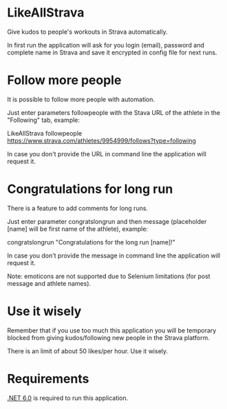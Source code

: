 # LikeAllStrava

Give kudos to people's workouts in Strava automatically.

In first run the application will ask for you login (email), password and complete name in Strava and save it encrypted in config file for next runs.

# Follow more people

It is possible to follow more people with automation.

Just enter parameters followpeople with the Stava URL of the athlete in the "Following" tab, example:

LikeAllStrava followpeople https://www.strava.com/athletes/9954999/follows?type=following

In case you don't provide the URL in command line the application will request it.

# Congratulations for long run

There is a feature to add comments for long runs.

Just enter parameter congratslongrun and then message (placeholder [name] will be first name of the athlete), example:

congratslongrun "Congratulations for the long run [name]!"

In case you don't provide the message in command line the application will request it.

Note: emoticons are not supported due to Selenium limitations (for post message and athlete names).

# Use it wisely

Remember that if you use too much this application you will be temporary blocked from giving kudos/following new people in the Strava platform.

There is an limit of about 50 likes/per hour. Use it wisely.

# Requirements

<a href="https://dotnet.microsoft.com/en-us/download">.NET 6.0</a> is required to run this application.
